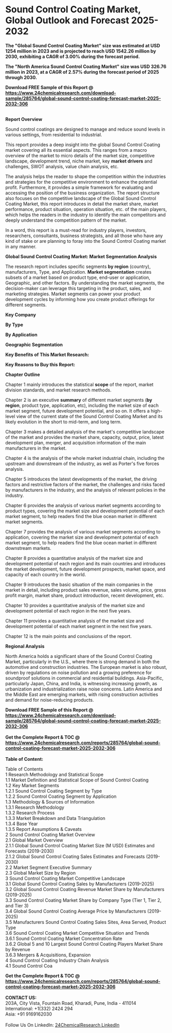 <h1>Sound Control Coating Market, Global Outlook and Forecast 2025-2032</h1><p><strong>The "Global Sound Control Coating Market" size was estimated at USD 1254 million in 2023 and is projected to reach USD 1542.26 million by 2030, exhibiting a CAGR of 3.00% during the forecast period.</strong></p><p>
</p><p><strong>The "North America Sound Control Coating Market" size was USD 326.76 million in 2023, at a CAGR of 2.57% during the forecast period of 2025 through 2030.</strong></p><div><b>Download FREE Sample of this Report @ 
            <a href="https://www.24chemicalresearch.com/download-sample/285764/global-sound-control-coating-forecast-market-2025-2032-306">
            https://www.24chemicalresearch.com/download-sample/285764/global-sound-control-coating-forecast-market-2025-2032-306</a></b></div><br><p>
</p><p><strong>Report Overview</strong></p><p>
</p><p>Sound control coatings are designed to manage and reduce sound levels in various settings, from residential to industrial.</p><p>
</p><p>This report provides a deep insight into the global Sound Control Coating market covering all its essential aspects. This ranges from a macro overview of the market to micro details of the market size, competitive landscape, development trend, niche market, key <strong>market drivers</strong> and challenges, SWOT analysis, value chain analysis, etc.</p><p>
</p><p></p><p>
</p><p>The analysis helps the reader to shape the competition within the industries and strategies for the competitive environment to enhance the potential profit. Furthermore, it provides a simple framework for evaluating and accessing the position of the business organization. The report structure also focuses on the competitive landscape of the Global Sound Control Coating Market, this report introduces in detail the market share, market performance, product situation, operation situation, etc. of the main players, which helps the readers in the industry to identify the main competitors and deeply understand the competition pattern of the market.</p><p>
</p><p>In a word, this report is a must-read for industry players, investors, researchers, consultants, business strategists, and all those who have any kind of stake or are planning to foray into the Sound Control Coating market in any manner.</p><p>
</p><p><strong>Global Sound Control Coating Market: Market Segmentation Analysis</strong></p><p>
</p><p>The research report includes specific segments <strong>by region</strong> (country), manufacturers, Type, and Application. <strong>Market segmentation</strong> creates subsets of a market based on product type, end-user or application, Geographic, and other factors. By understanding the market segments, the decision-maker can leverage this targeting in the product, sales, and marketing strategies. Market segments can power your product development cycles by informing how you create product offerings for different segments.</p><p>
</p><p></p><p>
<strong>Key Company</strong></p><p>
</p><p></p><p>
</p><p>
</p><p></p><p>
<strong>By Type</strong></p><p>
</p><p></p><p>
</p><p>
</p><p></p><p>
<strong>By Application</strong></p><p>
</p><p></p><p>
</p><p>
</p><p></p><p>
<strong>Geographic Segmentation</strong></p><p>
</p><p></p><p>
</p><p>
</p><p></p><p>
<strong>Key Benefits of This Market Research:</strong></p><p>
</p><p></p><p>
</p><p>
</p><p><strong>Key Reasons to Buy this Report:</strong></p><p>
</p><p>
</p><p><strong>Chapter Outline</strong></p><p>
</p><p>Chapter 1 mainly introduces the statistical <strong>scope</strong> of the report, market division standards, and market research methods.</p><p>
</p><p>Chapter 2 is an executive <strong>summary</strong> of different market segments (<strong>by region</strong>, product type, application, etc), including the market size of each market segment, future development potential, and so on. It offers a high-level view of the current state of the Sound Control Coating Market and its likely evolution in the short to mid-term, and long term.</p><p>
</p><p>Chapter 3 makes a detailed analysis of the market's competitive landscape of the market and provides the market share, capacity, output, price, latest development plan, merger, and acquisition information of the main manufacturers in the market.</p><p>
</p><p>Chapter 4 is the analysis of the whole market industrial chain, including the upstream and downstream of the industry, as well as Porter's five forces analysis.</p><p>
</p><p>Chapter 5 introduces the latest developments of the market, the driving factors and restrictive factors of the market, the challenges and risks faced by manufacturers in the industry, and the analysis of relevant policies in the industry.</p><p>
</p><p>Chapter 6 provides the analysis of various market segments according to product types, covering the market size and development potential of each market segment, to help readers find the blue ocean market in different market segments.</p><p>
</p><p>Chapter 7 provides the analysis of various market segments according to application, covering the market size and development potential of each market segment, to help readers find the blue ocean market in different downstream markets.</p><p>
</p><p>Chapter 8 provides a quantitative analysis of the market size and development potential of each region and its main countries and introduces the market development, future development prospects, market space, and capacity of each country in the world.</p><p>
</p><p>Chapter 9 introduces the basic situation of the main companies in the market in detail, including product sales revenue, sales volume, price, gross profit margin, market share, product introduction, recent development, etc.</p><p>
</p><p>Chapter 10 provides a quantitative analysis of the market size and development potential of each region in the next five years.</p><p>
</p><p>Chapter 11 provides a quantitative analysis of the market size and development potential of each market segment in the next five years.</p><p>
</p><p>Chapter 12 is the main points and conclusions of the report.</p><p>
</p><p></p><p>
<strong>Regional Analysis</strong></p><p>
</p><p></p><p>
</p><p>North America holds a significant share of the Sound Control Coating Market, particularly in the U.S., where there is strong demand in both the automotive and construction industries. The European market is also robust, driven by regulations on noise pollution and a growing preference for soundproof solutions in commercial and residential buildings. Asia-Pacific, particularly Japan, China, and India, is witnessing increasing growth, as urbanization and industrialization raise noise concerns. Latin America and the Middle East are emerging markets, with rising construction activities and demand for noise-reducing products.</p><p>

</p><div><b>Download FREE Sample of this Report @ 
            <a href="https://www.24chemicalresearch.com/download-sample/285764/global-sound-control-coating-forecast-market-2025-2032-306">
            https://www.24chemicalresearch.com/download-sample/285764/global-sound-control-coating-forecast-market-2025-2032-306</a></b></div><br><div><b>Get the Complete Report & TOC @ 
            <a href="https://www.24chemicalresearch.com/reports/285764/global-sound-control-coating-forecast-market-2025-2032-306">
            https://www.24chemicalresearch.com/reports/285764/global-sound-control-coating-forecast-market-2025-2032-306</a></b></div><br>
            <b>Table of Content:</b><p>Table of Contents<br />
1 Research Methodology and Statistical Scope<br />
1.1 Market Definition and Statistical Scope of Sound Control Coating<br />
1.2 Key Market Segments<br />
1.2.1 Sound Control Coating Segment by Type<br />
1.2.2 Sound Control Coating Segment by Application<br />
1.3 Methodology & Sources of Information<br />
1.3.1 Research Methodology<br />
1.3.2 Research Process<br />
1.3.3 Market Breakdown and Data Triangulation<br />
1.3.4 Base Year<br />
1.3.5 Report Assumptions & Caveats<br />
2 Sound Control Coating Market Overview<br />
2.1 Global Market Overview<br />
2.1.1 Global Sound Control Coating Market Size (M USD) Estimates and Forecasts (2019-2030)<br />
2.1.2 Global Sound Control Coating Sales Estimates and Forecasts (2019-2030)<br />
2.2 Market Segment Executive Summary<br />
2.3 Global Market Size by Region<br />
3 Sound Control Coating Market Competitive Landscape<br />
3.1 Global Sound Control Coating Sales by Manufacturers (2019-2025)<br />
3.2 Global Sound Control Coating Revenue Market Share by Manufacturers (2019-2025)<br />
3.3 Sound Control Coating Market Share by Company Type (Tier 1, Tier 2, and Tier 3)<br />
3.4 Global Sound Control Coating Average Price by Manufacturers (2019-2025)<br />
3.5 Manufacturers Sound Control Coating Sales Sites, Area Served, Product Type<br />
3.6 Sound Control Coating Market Competitive Situation and Trends<br />
3.6.1 Sound Control Coating Market Concentration Rate<br />
3.6.2 Global 5 and 10 Largest Sound Control Coating Players Market Share by Revenue<br />
3.6.3 Mergers & Acquisitions, Expansion<br />
4 Sound Control Coating Industry Chain Analysis<br />
4.1 Sound Control Coa</p><div><b>Get the Complete Report & TOC @ 
            <a href="https://www.24chemicalresearch.com/reports/285764/global-sound-control-coating-forecast-market-2025-2032-306">
            https://www.24chemicalresearch.com/reports/285764/global-sound-control-coating-forecast-market-2025-2032-306</a></b></div><br><b>CONTACT US:</b><br>
            203A, City Vista, Fountain Road, Kharadi, Pune, India - 411014<br>
            International: +1(332) 2424 294<br>
            Asia: +91 9169162030 <br><br>
            Follow Us On LinkedIn: <a href="https://www.linkedin.com/company/24chemicalresearch/">24ChemicalResearch LinkedIn</a>